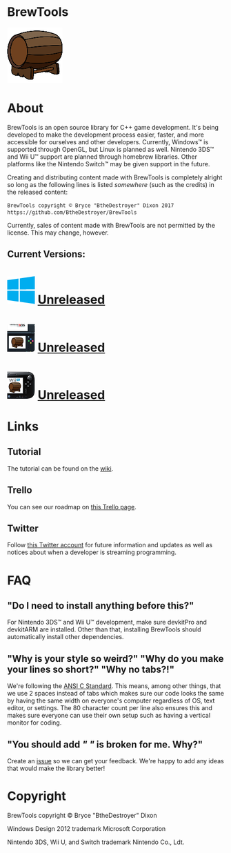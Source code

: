 # BrewTools
![Icon](https://github.com/BtheDestroyer/BrewTools/raw/master/Icons/128.png)

# About

BrewTools is an open source library for C++ game development. It's being developed to make the development process easier, faster, and more accessible for ourselves and other developers. Currently, Windows™ is supported through OpenGL, but Linux is planned as well. Nintendo 3DS™ and Wii U™ support are planned through homebrew libraries. Other platforms like the Nintendo Switch™ may be given support in the future.

Creating and distributing content made with BrewTools is completely alright so long as the following lines is listed *somewhere* (such as the credits) in the released content:

```
BrewTools copyright © Bryce "BtheDestroyer" Dixon 2017
https://github.com/BtheDestroyer/BrewTools
```

Currently, sales of content made with BrewTools are not permitted by the license. This may change, however.

## Current Versions:
# ![Windows™](https://github.com/BtheDestroyer/BrewTools/raw/master/Icons/Windows/64.png) [Unreleased](https://github.com/BtheDestroyer/BrewTools/releases/)
# ![Nintendo 3DS™](https://github.com/BtheDestroyer/BrewTools/raw/master/Icons/3DS/64.png) [Unreleased](https://github.com/BtheDestroyer/BrewTools/releases/)
# ![Wii U™](https://github.com/BtheDestroyer/BrewTools/raw/master/Icons/WiiU/64.png) [Unreleased](https://github.com/BtheDestroyer/BrewTools/releases/)

# Links

## Tutorial

The tutorial can be found on the [wiki](https://github.com/BtheDestroyer/BrewTools/wiki).

## Trello

You can see our roadmap on [this Trello page](https://trello.com/b/XFag6vkG/brewtools).

## Twitter

Follow [this Twitter account](https://twitter.com/BrewTools) for future information and updates as well as notices about when a developer is streaming programming.

# FAQ

## "Do I need to install anything before this?"

For Nintendo 3DS™ and Wii U™ development, make sure devkitPro and devkitARM are installed. Other than that, installing BrewTools should automatically install other dependencies.

## "Why is your style so weird?" "Why do you make your lines so short?" "Why no tabs?!"

We're following the [ANSI C Standard](en.wikipedia.org/wiki/ANSI_C). This means, among other things, that we use 2 spaces instead of tabs which makes sure our code looks the same by having the same width on everyone's computer regardless of OS, text editor, or settings. The 80 character count per line also ensures this and makes sure everyone can use their own setup such as having a vertical monitor for coding.

## "You should add _____" "_____ is broken for me. Why?"

Create an [issue](https://github.com/bthedestroyer/BrewTools/issues) so we can get your feedback. We're happy to add any ideas that would make the library better!

# Copyright

BrewTools copyright © Bryce "BtheDestroyer" Dixon

Windows Design 2012 trademark Microsoft Corporation

Nintendo 3DS, Wii U, and Switch trademark Nintendo Co., Ldt.

